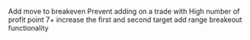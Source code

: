 Add move to breakeven
Prevent adding on a trade with High number of profit point  7+
increase the first and second target 
add range breakeout functionality 
